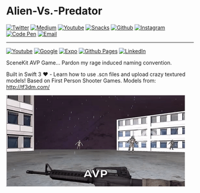 # Alien-Vs.-Predator


 [![Twitter](https://img.shields.io/badge/twitter-@baconbrix-55acee.svg?maxAge=2592000)](http://twitter.com/baconbrix)
 [![Medium](https://img.shields.io/badge/Medium-@BaconBrix-1C9963.svg?maxAge=2592000)](https://medium.com/@Baconbrix)
 [![Youtube](https://img.shields.io/badge/Youtube-Expo-bb0000.svg?maxAge=2592000)](https://www.youtube.com/channel/UCx_YiR733cfqVPRsQ1n8Fag)
 [![Snacks](https://img.shields.io/badge/Snacks-@Bacon-000000.svg?maxAge=2592000)](https://expo.io/snacks/@bacon)
 [![Github](https://img.shields.io/badge/Github-EvanBacon-4078c0.svg?maxAge=2592000)](https://github.com/EvanBacon)
 [![Instagram](https://img.shields.io/badge/Instagram-@baconbrix-d62976.svg?maxAge=2592000)](https://www.instagram.com/baconbrix/)
 [![Code Pen](https://img.shields.io/badge/CodePen-EvanBacon-000000.svg?maxAge=2592000)](http://codepen.io/EvanBacon/)
 [![Email](https://img.shields.io/badge/Email-Me-4630EB.svg?maxAge=2592000)](mailto:bacon@expo.io)

---
 [![Youtube](https://img.shields.io/badge/Youtube-BaconBrix-bb0000.svg?maxAge=2592000)](https://www.youtube.com/Baconbrix)
 [![Google](https://img.shields.io/badge/Google+-BaconBrix-dd4b39.svg?maxAge=2592000)](http://google.com/+Baconbrix)
 [![Expo](https://img.shields.io/badge/Expo-@Bacon-4630EB.svg?maxAge=2592000)](https://expo.io/@bacon)
 [![Github Pages](https://img.shields.io/badge/Portfolio-EvanBacon-4078c0.svg?maxAge=2592000)](http://EvanBacon.github.io)
 [![LinkedIn](https://img.shields.io/badge/LinkedIn-EvanBacon-007bb5.svg?maxAge=2592000)](https://www.linkedin.com/in/evan-bacon-10605b58)

 
    
SceneKit AVP Game... Pardon my rage induced naming convention. 

Built in Swift 3 ❤️ - Learn how to use .scn files and upload crazy textured models!
Based on First Person Shooter Games.
Models from: http://tf3dm.com/

![Alt text](/demo.gif?raw=true "That tickles 😜")

